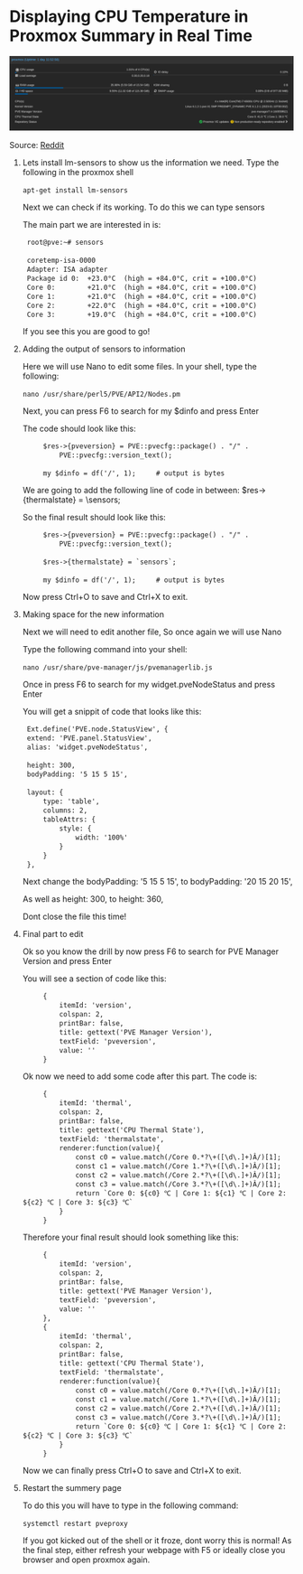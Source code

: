 # Displaying CPU Temperature in Proxmox Summary in Real Time

!["Dashboard Screenshot"](https://github.com/AlessandroPerazzetta/proxmox-temperature-stats/blob/main/screenshot.png?raw=true)

Source: [Reddit](https://www.reddit.com/r/homelab/comments/rhq56e/displaying_cpu_temperature_in_proxmox_summery_in/)


1) Lets install lm-sensors to show us the information we need. Type the following in the proxmox shell

    `apt-get install lm-sensors`

    Next we can check if its working. To do this we can type sensors

    The main part we are interested in is:

        root@pve:~# sensors

        coretemp-isa-0000
        Adapter: ISA adapter
        Package id 0:  +23.0°C  (high = +84.0°C, crit = +100.0°C)
        Core 0:        +21.0°C  (high = +84.0°C, crit = +100.0°C)
        Core 1:        +21.0°C  (high = +84.0°C, crit = +100.0°C)
        Core 2:        +22.0°C  (high = +84.0°C, crit = +100.0°C)
        Core 3:        +19.0°C  (high = +84.0°C, crit = +100.0°C)

    If you see this you are good to go!

2) Adding the output of sensors to information

    Here we will use Nano to edit some files. In your shell, type the following:

    `nano /usr/share/perl5/PVE/API2/Nodes.pm`

    Next, you can press F6 to search for my $dinfo and press Enter

    The code should look like this:

            $res->{pveversion} = PVE::pvecfg::package() . "/" .
                PVE::pvecfg::version_text();
    
            my $dinfo = df('/', 1);     # output is bytes

    We are going to add the following line of code in between: $res->{thermalstate} = \sensors\;

    So the final result should look like this:

            $res->{pveversion} = PVE::pvecfg::package() . "/" .
                PVE::pvecfg::version_text();

            $res->{thermalstate} = `sensors`;

            my $dinfo = df('/', 1);     # output is bytes

    Now press Ctrl+O to save and Ctrl+X to exit.

3) Making space for the new information

    Next we will need to edit another file, So once again we will use Nano

    Type the following command into your shell:

    `nano /usr/share/pve-manager/js/pvemanagerlib.js`
   
    Once in press F6 to search for my widget.pveNodeStatus and press Enter

    You will get a snippit of code that looks like this:

        Ext.define('PVE.node.StatusView', {
        extend: 'PVE.panel.StatusView',
        alias: 'widget.pveNodeStatus',
    
        height: 300,
        bodyPadding: '5 15 5 15',
    
        layout: {
            type: 'table',
            columns: 2,
            tableAttrs: {
                style: {
                    width: '100%'
                }
            }
        },
    Next change the bodyPadding: '5 15 5 15', to bodyPadding: '20 15 20 15',

    As well as height: 300, to height: 360,

    Dont close the file this time!

4) Final part to edit

    Ok so you know the drill by now press F6 to search for PVE Manager Version and press Enter

    You will see a section of code like this:

            {
                itemId: 'version',
                colspan: 2,
                printBar: false,
                title: gettext('PVE Manager Version'),
                textField: 'pveversion',
                value: ''
            }
    Ok now we need to add some code after this part. The code is:

            {
                itemId: 'thermal',
                colspan: 2,
                printBar: false,
                title: gettext('CPU Thermal State'),
                textField: 'thermalstate',
                renderer:function(value){
                    const c0 = value.match(/Core 0.*?\+([\d\.]+)Â/)[1];
                    const c1 = value.match(/Core 1.*?\+([\d\.]+)Â/)[1];
                    const c2 = value.match(/Core 2.*?\+([\d\.]+)Â/)[1];
                    const c3 = value.match(/Core 3.*?\+([\d\.]+)Â/)[1];
                    return `Core 0: ${c0} ℃ | Core 1: ${c1} ℃ | Core 2: ${c2} ℃ | Core 3: ${c3} ℃`
                }
            }
    Therefore your final result should look something like this:

            {
                itemId: 'version',
                colspan: 2,
                printBar: false,
                title: gettext('PVE Manager Version'),
                textField: 'pveversion',
                value: ''
            },
            {
                itemId: 'thermal',
                colspan: 2,
                printBar: false,
                title: gettext('CPU Thermal State'),
                textField: 'thermalstate',
                renderer:function(value){
                    const c0 = value.match(/Core 0.*?\+([\d\.]+)Â/)[1];
                    const c1 = value.match(/Core 1.*?\+([\d\.]+)Â/)[1];
                    const c2 = value.match(/Core 2.*?\+([\d\.]+)Â/)[1];
                    const c3 = value.match(/Core 3.*?\+([\d\.]+)Â/)[1];
                    return `Core 0: ${c0} ℃ | Core 1: ${c1} ℃ | Core 2: ${c2} ℃ | Core 3: ${c3} ℃`
                }
            }
    Now we can finally press Ctrl+O to save and Ctrl+X to exit.

4) Restart the summery page

    To do this you will have to type in the following command:

    `systemctl restart pveproxy`

    If you got kicked out of the shell or it froze, dont worry this is normal! As the final step, either refresh your webpage with F5 or ideally close you browser and open proxmox again.
